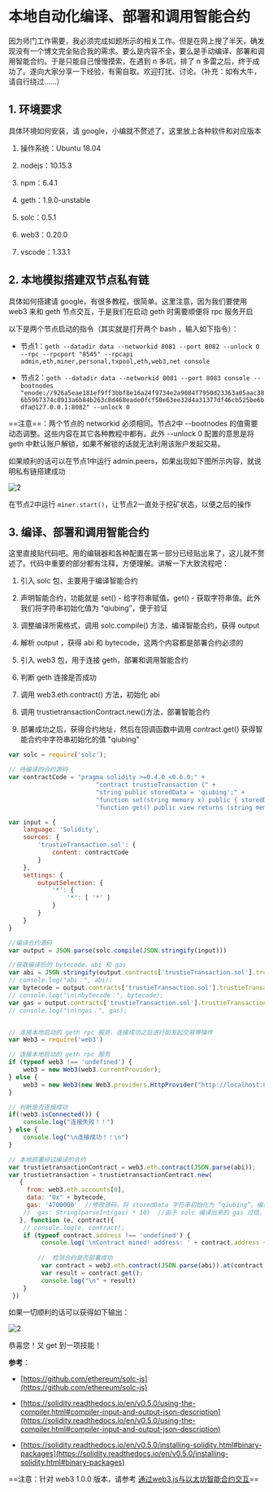 # 本地自动化编译、部署和调用智能合约

因为师门工作需要，我必须完成如题所示的相关工作。但是在网上搜了半天，确发现没有一个博文完全贴合我的需求。要么是内容不全，要么是手动编译、部署和调用智能合约。于是只能自己慢慢摸索，在遇到 n 多坑，排了 n 多雷之后，终于成功了。遂向大家分享一下经验，有需自取。欢迎打扰、讨论。（补充：如有大牛，请自行绕过......）

## 1. 环境要求

具体环境如何安装，请 google，小编就不赘述了。这里放上各种软件和对应版本

1. 操作系统：Ubuntu 18.04

2. nodejs：10.15.3

3. npm：6.4.1

4. geth：1.9.0-unstable

5. solc：0.5.1

6. web3：0.20.0

7. vscode：1.33.1

## 2. 本地模拟搭建双节点私有链

具体如何搭建请 google，有很多教程，很简单。这里注意，因为我们要使用 web3 来和 geth 节点交互，于是我们在启动 geth 时需要顺便将 rpc 服务开启

以下是两个节点启动的指令（其实就是打开两个 bash ，输入如下指令）：

- 节点1：`geth --datadir data --networkid 8081 --port 8082 --unlock 0 --rpc --rpcport "8545" --rpcapi admin,eth,miner,personal,txpool,eth,web3,net console`

- 节点2：`geth --datadir data --networkid 8081 --port 8083 console --bootnodes "enode://926a5eae181ef9ff3bbf8e16a24f9734e2a9084f7950d23363a05aac386b5967374c8913a6b84b263c8d468eade0fcf50e63ee32d4a31377df46cb525be6bdfa@127.0.0.1:8082" --unlock 0`

==注意==：两个节点的 networkid 必须相同。节点2中 --bootnodes 的值需要动态调整。这些内容在其它各种教程中都有。此外 --unlock 0 配置的意思是将 geth 中默认账户解锁，如果不解锁的话就无法利用该账户发起交易。

如果顺利的话可以在节点1中运行 admin.peers，如果出现如下图所示内容，就说明私有链搭建成功

![2](http://ww1.sinaimg.cn/large/006alGmrly1g2kdk1wym4j31hb0jwqe8.jpg)

在节点2中运行 `miner.start()`，让节点2一直处于挖矿状态，以便之后的操作

## 3. 编译、部署和调用智能合约

这里直接贴代码吧。用的编辑器和各种配置在第一部分已经贴出来了，这儿就不赘述了。代码中重要的部分都有注释，方便理解。讲解一下大致流程吧：

1. 引入 solc 包，主要用于编译智能合约

2. 声明智能合约，功能就是 set() - 给字符串赋值，get() - 获取字符串值。此外我们将字符串初始化值为 “qiubing”，便于验证

3. 调整编译所需格式，调用 solc.compile() 方法，编译智能合约，获得 output

4. 解析 output ，获得 abi 和 bytecode，这两个内容都是部署合约必须的

5. 引入 web3 包，用于连接 geth，部署和调用智能合约

6. 判断 geth 连接是否成功

7. 调用 web3.eth.contract() 方法，初始化 abi

8. 调用 trustietransactionContract.new()方法，部署智能合约

9. 部署成功之后，获得合约地址，然后在回调函数中调用 contract.get() 获得智能合约中字符串初始化的值 "qiubing"

```js
var solc = require('solc');

// 待编译的合约源码
var contractCode = "pragma solidity >=0.4.0 <0.6.0;" +
						"contract trustieTransaction {" +
    					"string public storedData = 'qiubing';" +
    					"function set(string memory x) public { storedData = x;}" +
						"function get() public view returns (string memory) { return storedData;}}";

var input = {
	language: 'Solidity',
	sources: {
		'trustieTransaction.sol': {
			content: contractCode
		}
	},
	settings: {
		outputSelection: {
			'*': {
				'*': [ '*' ]
			}
		}
	}
}

//编译合约源码
var output = JSON.parse(solc.compile(JSON.stringify(input)))

//获取编译后的 bytecode、abi 和 gas
var abi = JSON.stringify(output.contracts['trustieTransaction.sol'].trustieTransaction.abi);
// console.log("abi：", abi);
var bytecode = output.contracts['trustieTransaction.sol'].trustieTransaction.evm.bytecode.object;
// console.log("\n\nbytecode：", bytecode);
var gas = output.contracts['trustieTransaction.sol'].trustieTransaction.evm.gasEstimates.creation.totalCost;
// console.log("\n\ngas：", gas);


// 连接本地启动的 geth rpc 服务，连接成功之后进行如发起交易等操作
var Web3 = require('web3')

// 连接本地启动的 geth rpc 服务
if (typeof web3 !== 'undefined') {
    web3 = new Web3(web3.currentProvider);
} else {
    web3 = new Web3(new Web3.providers.HttpProvider("http://localhost:8545"));//默认http://localhost:8545
}

// 判断是否连接成功
if(!web3.isConnected()) {
    console.log("连接失败！！")
} else {
    console.log("\n连接成功！！\n")
}

// 本地部署经过编译的合约
var trustietransactionContract = web3.eth.contract(JSON.parse(abi));
var trustietransaction = trustietransactionContract.new(
   {
     from: web3.eth.accounts[0], 
	 data: "0x" + bytecode, 
	 gas: '4700000'  //修改源码，将 storedData 字符串初始化为 “qiubing”。编译源码获得的 gas 值为 `infinite`，导致出错，于是这儿固定一个 `4700000`值
	//  gas: String(parseInt(gas) * 10)  //由于 solc 编译出来的 gas 过低，会导致 gas 不足的问题，于是 * 10
   }, function (e, contract){
    // console.log(e, contract);
    if (typeof contract.address !== 'undefined') {
		 console.log('\nContract mined! address: ' + contract.address + ' transactionHash: ' + contract.transactionHash + "\n");
		
		//  检测合约是否部署成功
		 var contract = web3.eth.contract(JSON.parse(abi)).at(contract.address);
		 var result = contract.get();
		 console.log("\n" + result)
	}
 })
```

如果一切顺利的话可以获得如下输出：

![2](http://ww1.sinaimg.cn/large/006alGmrly1g2ke08tsz5j31e00pdtev.jpg)

恭喜您！又 get 到一项技能！

**参考**：

- [https://github.com/ethereum/solc-js](https://github.com/ethereum/solc-js)

- [https://solidity.readthedocs.io/en/v0.5.0/using-the-compiler.html#compiler-input-and-output-json-description](https://solidity.readthedocs.io/en/v0.5.0/using-the-compiler.html#compiler-input-and-output-json-description)

- [https://solidity.readthedocs.io/en/v0.5.0/installing-solidity.html#binary-packages](https://solidity.readthedocs.io/en/v0.5.0/installing-solidity.html#binary-packages)

==注意：针对 web3 1.0.0 版本，请参考 [通过web3.js与以太坊智能合约交互](https://segmentfault.com/a/1190000016779748)==
